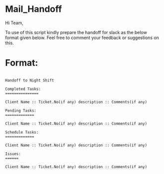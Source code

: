 # Mail_Handoff
Hi Team,

  To use of this script kindly prepare the handoff for slack as the below format given below. Feel free to comment your feedback or suggestions on this.
  
# Format:

```From - Your_Name

Handoff to Night Shift

Completed Tasks:
===============

Client Name :: Ticket.No(if any) description :: Comments(if any)

Pending Tasks:
=============

Client Name :: Ticket.No(if any) description :: Comments(if any)

Schedule Tasks:
=============

Client Name :: Ticket.No(if any) description :: Comments(if any)

Issues:
======

Client Name :: Ticket.No(if any) description :: Comments(if any)
```
